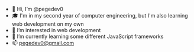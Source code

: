 - 👋 Hi, I’m @pegedev0
- 🎓 I'm in my second year of computer engineering, but I'm also learning web development on my own
- 👀 I’m interested in web development
- 🌱 I’m currently learning some different JavaScript frameworks
- 📫 pegedev0@gmail.com

<!---
pegedev0/pegedev0 is a ✨ special ✨ repository because its `README.md` (this file) appears on your GitHub profile.
You can click the Preview link to take a look at your changes.
--->
